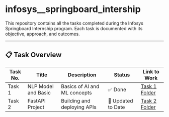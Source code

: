 # infosys__springboard_intership

This repository contains all the tasks completed during the Infosys Springboard Internship program. Each task is documented with its objective, approach, and outcomes.

---

## 📋 Task Overview

| Task No. | Title                         | Description                                      | Status   | Link to Work |
|---------|--------------------------------|--------------------------------------------------|----------|--------------|
| Task 1  | NLP Model and Basic            | Basics of AI and ML concepts                     | ✅ Done   | [Task 1 Folder](./task_1) |
| Task 2  | FastAPI Project                | Building and deploying APIs                      | 🔄 Updated  to Date | [Task 2 Folder](./task_2) |


